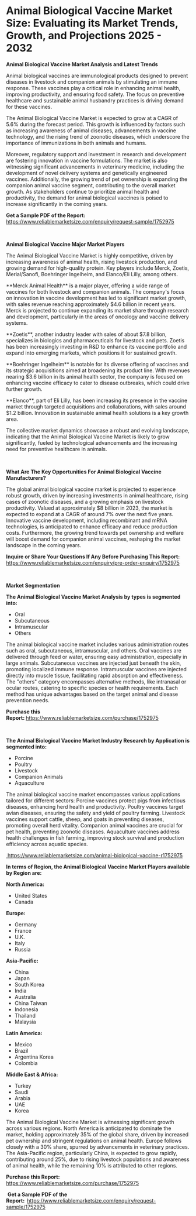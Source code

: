 <p><h1>Animal Biological Vaccine Market Size: Evaluating its Market Trends, Growth, and Projections 2025 - 2032</h1></p><p><strong>Animal Biological Vaccine Market Analysis and Latest Trends</strong></p>
<p><p>Animal biological vaccines are immunological products designed to prevent diseases in livestock and companion animals by stimulating an immune response. These vaccines play a critical role in enhancing animal health, improving productivity, and ensuring food safety. The focus on preventive healthcare and sustainable animal husbandry practices is driving demand for these vaccines.</p><p>The Animal Biological Vaccine Market is expected to grow at a CAGR of 5.6% during the forecast period. This growth is influenced by factors such as increasing awareness of animal diseases, advancements in vaccine technology, and the rising trend of zoonotic diseases, which underscore the importance of immunizations in both animals and humans. </p><p>Moreover, regulatory support and investment in research and development are fostering innovation in vaccine formulations. The market is also witnessing significant advancements in veterinary medicine, including the development of novel delivery systems and genetically engineered vaccines. Additionally, the growing trend of pet ownership is expanding the companion animal vaccine segment, contributing to the overall market growth. As stakeholders continue to prioritize animal health and productivity, the demand for animal biological vaccines is poised to increase significantly in the coming years.</p></p>
<p><strong>Get a Sample PDF of the Report:&nbsp;</strong> <a href="https://www.reliablemarketsize.com/enquiry/request-sample/1752975?utm_campaign=3682&utm_medium=2&utm_source=Github&utm_content=ia&utm_term=19042025&utm_id=animal-biological-vaccine">https://www.reliablemarketsize.com/enquiry/request-sample/1752975</a></p>
<p>&nbsp;</p>
<p><strong>Animal Biological Vaccine Major Market Players</strong></p>
<p><p>The Animal Biological Vaccine Market is highly competitive, driven by increasing awareness of animal health, rising livestock production, and growing demand for high-quality protein. Key players include Merck, Zoetis, Merial/Sanofi, Boehringer Ingelheim, and Elanco/Eli Lilly, among others.</p><p>**Merck Animal Health** is a major player, offering a wide range of vaccines for both livestock and companion animals. The company's focus on innovation in vaccine development has led to significant market growth, with sales revenue reaching approximately $4.6 billion in recent years. Merck is projected to continue expanding its market share through research and development, particularly in the areas of oncology and vaccine delivery systems.</p><p>**Zoetis**, another industry leader with sales of about $7.8 billion, specializes in biologics and pharmaceuticals for livestock and pets. Zoetis has been increasingly investing in R&D to enhance its vaccine portfolio and expand into emerging markets, which positions it for sustained growth.</p><p>**Boehringer Ingelheim** is notable for its diverse offering of vaccines and its strategic acquisitions aimed at broadening its product line. With revenues nearing $3.6 billion in its animal health sector, the company is focused on enhancing vaccine efficacy to cater to disease outbreaks, which could drive further growth.</p><p>**Elanco**, part of Eli Lilly, has been increasing its presence in the vaccine market through targeted acquisitions and collaborations, with sales around $1.2 billion. Innovation in sustainable animal health solutions is a key growth area.</p><p>The collective market dynamics showcase a robust and evolving landscape, indicating that the Animal Biological Vaccine Market is likely to grow significantly, fueled by technological advancements and the increasing need for preventive healthcare in animals.</p></p>
<p>&nbsp;</p>
<p><strong>What Are The Key Opportunities For Animal Biological Vaccine Manufacturers?</strong></p>
<p><p>The global animal biological vaccine market is projected to experience robust growth, driven by increasing investments in animal healthcare, rising cases of zoonotic diseases, and a growing emphasis on livestock productivity. Valued at approximately $8 billion in 2023, the market is expected to expand at a CAGR of around 7% over the next five years. Innovative vaccine development, including recombinant and mRNA technologies, is anticipated to enhance efficacy and reduce production costs. Furthermore, the growing trend towards pet ownership and welfare will boost demand for companion animal vaccines, reshaping the market landscape in the coming years.</p></p>
<p><strong>Inquire or Share Your Questions If Any Before Purchasing This Report:</strong> <a href="https://www.reliablemarketsize.com/enquiry/pre-order-enquiry/1752975?utm_campaign=3682&utm_medium=2&utm_source=Github&utm_content=ia&utm_term=19042025&utm_id=animal-biological-vaccine">https://www.reliablemarketsize.com/enquiry/pre-order-enquiry/1752975</a></p>
<p>&nbsp;</p>
<p><strong>Market Segmentation</strong></p>
<p><strong>The Animal Biological Vaccine Market Analysis by types is segmented into:</strong></p>
<p><ul><li>Oral</li><li>Subcutaneous</li><li>Intramuscular</li><li>Others</li></ul></p>
<p><p>The animal biological vaccine market includes various administration routes such as oral, subcutaneous, intramuscular, and others. Oral vaccines are delivered through feed or water, ensuring easy administration, especially in large animals. Subcutaneous vaccines are injected just beneath the skin, promoting localized immune response. Intramuscular vaccines are injected directly into muscle tissue, facilitating rapid absorption and effectiveness. The "others" category encompasses alternative methods, like intranasal or ocular routes, catering to specific species or health requirements. Each method has unique advantages based on the target animal and disease prevention needs.</p></p>
<p><strong>Purchase this Report:&nbsp;</strong><a href="https://www.reliablemarketsize.com/purchase/1752975?utm_campaign=3682&utm_medium=2&utm_source=Github&utm_content=ia&utm_term=19042025&utm_id=animal-biological-vaccine">https://www.reliablemarketsize.com/purchase/1752975</a></p>
<p>&nbsp;</p>
<p><strong>The Animal Biological Vaccine Market Industry Research by Application is segmented into:</strong></p>
<p><ul><li>Porcine</li><li>Poultry</li><li>Livestock</li><li>Companion Animals</li><li>Aquaculture</li></ul></p>
<p><p>The animal biological vaccine market encompasses various applications tailored for different sectors: Porcine vaccines protect pigs from infectious diseases, enhancing herd health and productivity. Poultry vaccines target avian diseases, ensuring the safety and yield of poultry farming. Livestock vaccines support cattle, sheep, and goats in preventing diseases, promoting overall herd vitality. Companion animal vaccines are crucial for pet health, preventing zoonotic diseases. Aquaculture vaccines address health challenges in fish farming, improving stock survival and production efficiency across aquatic species.</p></p>
<p><a href="https://www.reliablemarketsize.com/animal-biological-vaccine-r1752975?utm_campaign=3682&utm_medium=2&utm_source=Github&utm_content=ia&utm_term=19042025&utm_id=animal-biological-vaccine">&nbsp;https://www.reliablemarketsize.com/animal-biological-vaccine-r1752975</a></p>
<p><strong>In terms of Region, the Animal Biological Vaccine Market Players available by Region are:</strong></p>
<p>
    <p> <strong> North America: </strong>
        <ul>
            <li>United States</li>
            <li>Canada</li>
        </ul>
        </p> 
    <p> <strong> Europe: </strong>
        <ul>
            <li>Germany</li>
            <li>France</li>
            <li>U.K.</li>
            <li>Italy</li>
            <li>Russia</li>
        </ul>
        </p> 
    <p> <strong> Asia-Pacific: </strong>
        <ul>
            <li>China</li>
            <li>Japan</li>
            <li>South Korea</li>
            <li>India</li>
            <li>Australia</li>
            <li>China Taiwan</li>
            <li>Indonesia</li>
            <li>Thailand</li>
            <li>Malaysia</li>
        </ul>
        </p> 
    <p> <strong> Latin America: </strong>
        <ul>
            <li>Mexico</li>
            <li>Brazil</li>
            <li>Argentina Korea</li>
            <li>Colombia</li>
        </ul>
        </p> 
    <p> <strong> Middle East & Africa: </strong>
        <ul>
            <li>Turkey</li>
            <li>Saudi</li>
            <li>Arabia</li>
            <li>UAE</li>
            <li>Korea</li>
        </ul>
    </p>
    </p>
<p><p>The Animal Biological Vaccine Market is witnessing significant growth across various regions. North America is anticipated to dominate the market, holding approximately 35% of the global share, driven by increased pet ownership and stringent regulations on animal health. Europe follows closely with a 30% share, spurred by advancements in veterinary practices. The Asia-Pacific region, particularly China, is expected to grow rapidly, contributing around 25%, due to rising livestock populations and awareness of animal health, while the remaining 10% is attributed to other regions.</p></p>
<p><strong>Purchase this Report: </strong><a href="https://www.reliablemarketsize.com/purchase/1752975?utm_campaign=3682&utm_medium=2&utm_source=Github&utm_content=ia&utm_term=19042025&utm_id=animal-biological-vaccine">https://www.reliablemarketsize.com/purchase/1752975</a></p>
<p>&nbsp;<strong>Get a Sample PDF of the Report:&nbsp;&nbsp;</strong><a href="https://www.reliablemarketsize.com/enquiry/request-sample/1752975?utm_campaign=3682&utm_medium=2&utm_source=Github&utm_content=ia&utm_term=19042025&utm_id=animal-biological-vaccine">https://www.reliablemarketsize.com/enquiry/request-sample/1752975</a></p>
<p><strong></strong></p>
<p><p></p><p></p><p></p></p>